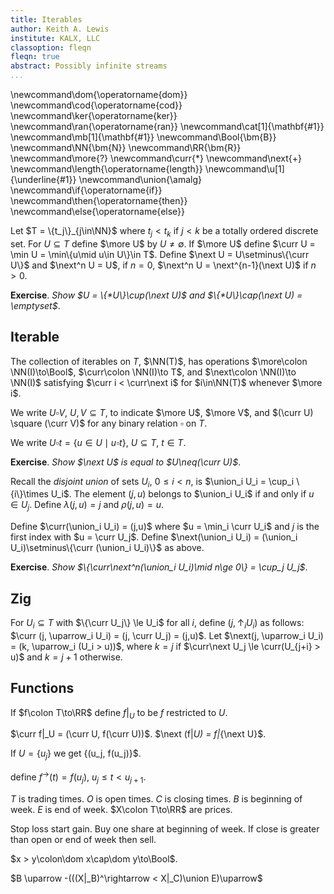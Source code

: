 ```yaml
---
title: Iterables
author: Keith A. Lewis
institute: KALX, LLC
classoption: fleqn
fleqn: true
abstract: Possibly infinite streams
...
```


\newcommand\dom{\operatorname{dom}}
\newcommand\cod{\operatorname{cod}}
\newcommand\ker{\operatorname{ker}}
\newcommand\ran{\operatorname{ran}}
\newcommand\cat[1]{\mathbf{#1}}
\newcommand\mb[1]{\mathbf{#1}}
\newcommand\Bool{\bm{B}}
\newcommand\NN{\bm{N}}
\newcommand\RR{\bm{R}}
\newcommand\more{?}
\newcommand\curr{*}
\newcommand\next{+}
\newcommand\length{\operatorname{length}}
\newcommand\u[1]{\underline{#1}}
\newcommand\union{\amalg}
\newcommand\if{\operatorname{if}}
\newcommand\then{\operatorname{then}}
\newcommand\else{\operatorname{else}}

Let $T = \{t_j\}_{j\in\NN}$ where $t_j < t_k$ if $j < k$
be a totally ordered discrete set.
For $U\subseteq T$ define $\more U$ by $U \neq \emptyset$.
If $\more U$ define $\curr U = \min U = \min\{u\mid u\in U\}\in T$.
Define $\next U = U\setminus\{\curr U\}$
and $\next^n U = U$, if $n = 0$, $\next^n U = \next^{n-1}(\next U)$ if $n > 0$.

__Exercise__. _Show $U = \{*U\}\cup(\next U)$ and $\{*U\}\cap(\next U) = \emptyset$_.

## Iterable

The collection of iterables on $T$, $\NN(T)$, has operations
$\more\colon \NN(I)\to\Bool$,
$\curr\colon \NN(I)\to T$, and
$\next\colon \NN(I)\to \NN(I)$
satisfying $\curr i < \curr\next i$ for $i\in\NN(T)$ whenever $\more i$.

We write $U \square V$, $U,V\subseteq T$, to indicate $\more U$, $\more V$,
and $(\curr U) \square (\curr V)$ for any binary relation $\square$ on $T$.

We write $U \square t = \{u\in U\mid u \square t\}$, $U\subseteq T$, $t\in T$.

__Exercise__. _Show $\next U$ is equal to $U\neq(\curr U)$_.

Recall the _disjoint union_ of sets $U_i$, $0\le i < n$, 
is $\union_i U_i = \cup_i \{i\}\times U_i$.
The element $(j,u)$ belongs to $\union_i U_i$ if and only if
$u\in U_j$. Define $λ(j,u) = j$ and $ρ(j, u) = u$.

Define $\curr(\union_i U_i) = (j,u)$ where $u = \min_i \curr U_i$
and $j$ is the first index with $u = \curr U_j$.
Define $\next(\union_i U_i) = (\union_i U_i)\setminus\{\curr (\union_i U_i)\}$
as above.

__Exercise__. _Show $\{\curr\next^n(\union_i U_i)\mid n\ge 0\} = \cup_j U_j$_.

## Zig

For $U_i\subseteq T$ with $\{\curr U_j\} \le U_i$ for all $i$,
define $(j, \uparrow_i U_i)$ as follows:
$\curr (j, \uparrow_i U_i) = (j, \curr U_j) = (j,u)$.
Let $\next(j, \uparrow_i U_i) = (k, \uparrow_i (U_i > u))$,
where $k = j$ if $\curr\next U_j \le \curr(U_{j+i} > u)$
and $k = j + 1$ otherwise.

## Functions

If $f\colon T\to\RR$ define $f|_U$ to be $f$ restricted to $U$.

$\curr f|_U = (\curr U, f(\curr U))$. $\next (f|_U) = f|_{\next U\}$.

If $U = \{u_j\}$ we get \{(u_j, f(u_j)\}$.

define $f^{\rightarrow}(t) = f(u_j)$, $u_j \le t < u_{j+1}$.



$T$ is trading times. $O$ is open times. $C$ is closing times. $B$ is beginning of week.
$E$ is end of week. $X\colon T\to\RR$ are prices.

Stop loss start gain. Buy one share at beginning of week. If close is greater than
open or end of week then sell.

$x > y\colon\dom x\cap\dom y\to\Bool$.

$B \uparrow -(((X|_B)^\rightarrow < X|_C)\union E)\uparrow$
